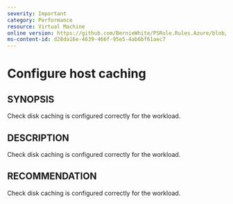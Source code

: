 ```yaml
---
severity: Important
category: Performance
resource: Virtual Machine
online version: https://github.com/BernieWhite/PSRule.Rules.Azure/blob/master/docs/rules/en/Azure.VM.DiskCaching.md
ms-content-id: d28da16e-4639-466f-95e5-4ab6bf61aec7
---
```


# Configure host caching

## SYNOPSIS

Check disk caching is configured correctly for the workload.

## DESCRIPTION

Check disk caching is configured correctly for the workload.

## RECOMMENDATION

Check disk caching is configured correctly for the workload.
